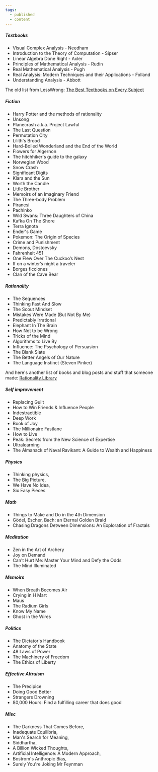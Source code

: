```yaml
---
tags:
  - published
  - content
---
```

##### Textbooks
- Visual Complex Analysis - Needham
- Introduction to the Theory of Computation - Sipser
- Linear Algebra Done Right - Axler
- Principles of Mathematical Analysis - Rudin
- Real Mathematical Analysis - Pugh
- Real Analysis: Modern Techniques and their Applications - Folland
- Understanding Analysis - Abbott

The old list from LessWrong: [The Best Textbooks on Every Subject](https://www.lesswrong.com/posts/xg3hXCYQPJkwHyik2/the-best-textbooks-on-every-subject)


##### Fiction
- Harry Potter and the methods of rationality
- Unsong
- Planecrash a.k.a. Project Lawful
- The Last Question
- Permutation City
- Lilith's Brood
- Hard-Boiled Wonderland and the End of the World
- Flowers for Algernon
- The hitchhiker's guide to the galaxy
- Norwegian Wood
- Snow Crash
- Significant Digits
- Klara and the Sun
- Worth the Candle
- Little Brother
- Memoirs of an Imaginary Friend
- The Three-body Problem
- Piranesi
- Pachinko
- Wild Swans: Three Daughters of China
- Kafka On The Shore
- Terra Ignota
- Ender's Game
- Pokemon: The Origin of Species
- Crime and Punishment
- Demons, Dostoevsky
- Fahrenheit 451
- One Flew Over The Cuckoo’s Nest
- If on a winter’s night a traveler
- Borges ficciones
- Clan of the Cave Bear



##### Rationality
- The Sequences
- Thinking Fast And Slow
- The Scout Mindset
- Mistakes Were Made (But Not By Me)
- Predictably Irrational
- Elephant In The Brain
- How Not to be Wrong
- Tricks of the Mind
- Algorithms to Live By
- Influence: The Psychology of Persuasion
- The Blank Slate
- The Better Angels of Our Nature
- The Language Instinct (Steven Pinker)

And here's another list of books and blog posts and stuff that someone made: [Rationality Library](https://docs.google.com/document/d/1msfEEMgb6Oeb6Ajg2JcKgwOLOXnWjG-RDw3QZ_0OKIY/edit?usp=sharing)



##### Self improvement
- Replacing Guilt
- How to Win Friends & Influence People
- Indestractible
- Deep Work
- Book of Joy
- The Millionaire Fastlane
- How to Live
- Peak: Secrets from the New Science of Expertise
- Ultralearning
- The Almanack of Naval Ravikant: A Guide to Wealth and Happiness



##### Physics
- Thinking physics,
- The Big Picture,
- We Have No Idea,
- Six Easy Pieces



##### Math
- Things to Make and Do in the 4th Dimension
- Gödel, Escher, Bach: an Eternal Golden Braid
- Chasing Dragons Detween Dimensions: An Exploration of Fractals



##### Meditation 
- Zen in the Art of Archery
- Joy on Demand
- Can't Hurt Me: Master Your Mind and Defy the Odds
- The Mind Illuminated



##### Memoirs
- When Breath Becomes Air
- Crying in H Mart
- Maus
- The Radium Girls
- Know My Name
- Ghost in the Wires



##### Politics
- The Dictator's Handbook
- Anatomy of the State
- 48 Laws of Power
- The Machinery of Freedom
- The Ethics of Liberty



##### Effective Altruism
- The Precipice
- Doing Good Better
- Strangers Drowning
- 80,000 Hours: Find a fulfilling career that does good



##### Misc
- The Darkness That Comes Before,
- Inadequate Equilibria,
- Man's Search for Meaning,
- Siddhartha,
- A Billion Wicked Thoughts,
- Artificial Intelligence: A Modern Approach,
- Bostrom's Anthropic Bias,
- Surely You're Joking Mr Feynman








